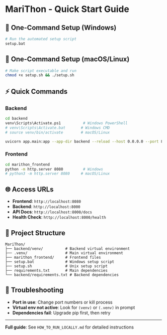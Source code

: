 # MariThon - Quick Start Guide

## 🚀 One-Command Setup (Windows)

```bash
# Run the automated setup script
setup.bat
```

## 🚀 One-Command Setup (macOS/Linux)

```bash
# Make script executable and run
chmod +x setup.sh && ./setup.sh
```

## ⚡ Quick Commands

### Backend
```bash
cd backend
venv\Scripts\Activate.ps1          # Windows PowerShell
# venv\Scripts\Activate.bat       # Windows CMD
# source venv/bin/activate        # macOS/Linux

uvicorn app.main:app --app-dir backend --reload --host 0.0.0.0 --port 8000
```

### Frontend
```bash
cd marithon_frontend
python -m http.server 8080         # Windows
# python3 -m http.server 8080     # macOS/Linux
```

## 🌐 Access URLs
- **Frontend**: `http://localhost:8080`
- **Backend**: `http://localhost:8000`
- **API Docs**: `http://localhost:8000/docs`
- **Health Check**: `http://localhost:8000/health`

## 📁 Project Structure
```
MariThon/
├── backend/venv/          # Backend virtual environment
├── .venv/                 # Main virtual environment
├── marithon_frontend/     # Frontend files
├── setup.bat              # Windows setup script
├── setup.sh               # Unix setup script
├── requirements.txt       # Main dependencies
└── backend/requirements.txt # Backend dependencies
```

## 🔧 Troubleshooting
- **Port in use**: Change port numbers or kill process
- **Virtual env not active**: Look for `(venv)` or `(.venv)` in prompt
- **Dependencies fail**: Upgrade pip first, then retry

---
**Full guide**: See `HOW_TO_RUN_LOCALLY.md` for detailed instructions
